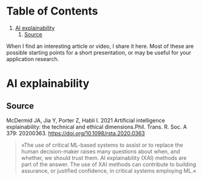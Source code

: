 
# Table of Contents

1.  [AI explainability](#org6f57d02)
    1.  [Source](#org1f0ecd8)

When I find an interesting article or video, I share it here. Most
of these are possible starting points for a short presentation, or
may be useful for your application research. 


<a id="org6f57d02"></a>

# AI explainability


<a id="org1f0ecd8"></a>

## Source

McDermid JA, Jia Y, Porter Z, Habli I. 2021 Artificial
intelligence explainability: the technical and ethical
dimensions.Phil. Trans. R. Soc. A 379: 20200363.
<https://doi.org/10.1098/rsta.2020.0363>

> »The use of critical ML-based systems to assist or to replace the human decision-maker raises many
> questions about when, and whether, we should trust them. AI explainability (XAI) methods are
> part of the answer. The use of XAI methods can contribute to building assurance, or justified
> confidence, in critical systems employing ML.«

